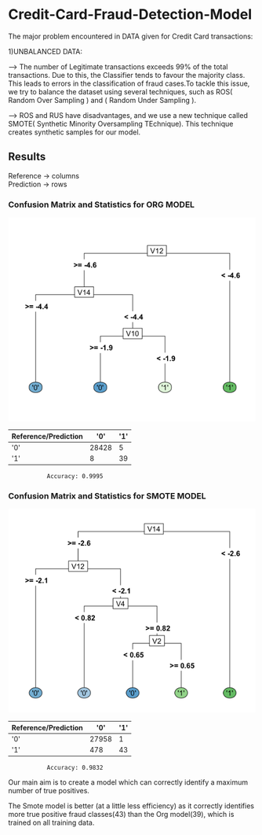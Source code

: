 # Credit-Card-Fraud-Detection-Model

The major problem encountered in DATA given for Credit Card transactions:

1)UNBALANCED DATA:

-->
The number of Legitimate transactions exceeds 99% of the total transactions. Due to this, the Classifier tends to
favour the majority class. This leads to errors in the classification of fraud cases.To tackle this issue, we try
to balance the dataset using several techniques, such as ROS( Random Over Sampling ) and ( Random Under Sampling ).

-->
ROS and RUS have disadvantages, and we use a new technique called SMOTE( Synthetic Minority Oversampling TEchnique).
This technique creates synthetic samples for our model.

## Results
Reference -> columns    
Prediction -> rows

### Confusion Matrix and Statistics for ORG MODEL
![ORG MODEL](./images/OrgCARD.png)


| Reference/Prediction | '0'    | '1'    |
|-----------------------|--------|--------|
| '0'                   | 28428  | 5      |
| '1'                   | 8      | 39     |

               Accuracy: 0.9995

### Confusion Matrix and Statistics for SMOTE MODEL
![ORG MODEL](./images/SmoteCARD.png)

| Reference/Prediction | '0'    | '1'    |
|-----------------------|--------|--------|
| '0'                   | 27958  | 1      |
| '1'                   | 478    | 43     |


                                          
               Accuracy: 0.9832  

Our main aim is to create a model which can correctly identify a maximum number of true positives.

The Smote model is better (at a little less efficiency) as it correctly identifies more true positive fraud classes(43) than the Org model(39), which is trained on all training data.       
 
